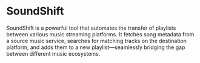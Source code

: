 # SoundShift
SoundShift is a powerful tool that automates the transfer of playlists between various music streaming platforms. It fetches song metadata from a source music service, searches for matching tracks on the destination platform, and adds them to a new playlist—seamlessly bridging the gap between different music ecosystems.
